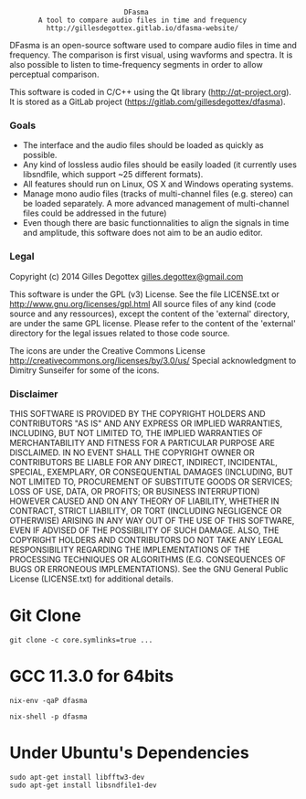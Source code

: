                                 DFasma
           A tool to compare audio files in time and frequency
             http://gillesdegottex.gitlab.io/dfasma-website/


DFasma is an open-source software used to compare audio files in time and
frequency. The comparison is first visual, using wavforms and spectra.
It is also possible to listen to time-frequency segments in order to allow
perceptual comparison.

This software is coded in C/C++ using the Qt library (http://qt-project.org).
It is stored as a GitLab project (https://gitlab.com/gillesdegottex/dfasma).


### Goals

* The interface and the audio files should be loaded as quickly as possible.
* Any kind of lossless audio files should be easily loaded (it currently
  uses libsndfile, which support ~25 different formats).
* All features should run on Linux, OS X and Windows operating systems.
* Manage mono audio files (tracks of multi-channel files (e.g. stereo) can
  be loaded separately. A more advanced management of multi-channel files
  could be addressed in the future)
* Even though there are basic functionnalities to align the signals in
  time and amplitude, this software does not aim to be an audio editor.


### Legal

Copyright (c) 2014 Gilles Degottex <gilles.degottex@gmail.com>

This software is under the GPL (v3) License. See the file LICENSE.txt
or http://www.gnu.org/licenses/gpl.html
All source files of any kind (code source and any ressources), except
the content of the 'external' directory, are under the same GPL license.
Please refer to the content of the 'external' directory for the legal issues
related to those code source.

The icons are under the Creative Commons License
http://creativecommons.org/licenses/by/3.0/us/
Special acknowledgment to Dimitry Sunseifer for some of the icons.


### Disclaimer

THIS SOFTWARE IS PROVIDED BY THE COPYRIGHT HOLDERS AND CONTRIBUTORS "AS IS"
AND ANY EXPRESS OR IMPLIED WARRANTIES, INCLUDING, BUT NOT LIMITED TO, THE
IMPLIED WARRANTIES OF MERCHANTABILITY AND FITNESS FOR A PARTICULAR PURPOSE
ARE DISCLAIMED. IN NO EVENT SHALL THE COPYRIGHT OWNER OR CONTRIBUTORS BE
LIABLE FOR ANY DIRECT, INDIRECT, INCIDENTAL, SPECIAL, EXEMPLARY, OR
CONSEQUENTIAL DAMAGES (INCLUDING, BUT NOT LIMITED TO, PROCUREMENT OF
SUBSTITUTE GOODS OR SERVICES; LOSS OF USE, DATA, OR PROFITS; OR BUSINESS
INTERRUPTION) HOWEVER CAUSED AND ON ANY THEORY OF LIABILITY, WHETHER IN
CONTRACT, STRICT LIABILITY, OR TORT (INCLUDING NEGLIGENCE OR OTHERWISE)
ARISING IN ANY WAY OUT OF THE USE OF THIS SOFTWARE, EVEN IF ADVISED OF THE
POSSIBILITY OF SUCH DAMAGE.
ALSO, THE COPYRIGHT HOLDERS AND CONTRIBUTORS DO NOT TAKE ANY LEGAL
RESPONSIBILITY REGARDING THE IMPLEMENTATIONS OF THE PROCESSING TECHNIQUES
OR ALGORITHMS (E.G. CONSEQUENCES OF BUGS OR ERRONEOUS IMPLEMENTATIONS).
See the GNU General Public License (LICENSE.txt) for additional details.
# Git Clone
```
git clone -c core.symlinks=true ...

```

# GCC 11.3.0 for 64bits

```
nix-env -qaP dfasma

nix-shell -p dfasma
```

# Under Ubuntu's Dependencies

```
sudo apt-get install libfftw3-dev
sudo apt-get install libsndfile1-dev


```
